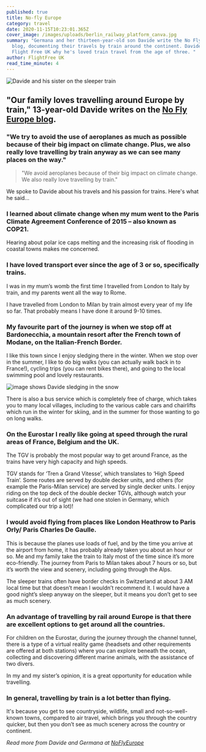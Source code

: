 ```yaml
---
published: true
title: No-fly Europe
category: travel
date: 2020-11-15T10:23:01.365Z
cover_image: /images/uploads/berlin_railway_platform_canva.jpg
summary: "Germana and her thirteen-year-old son Davide write the No Fly Europe
  blog, documenting their travels by train around the continent. Davide tells
  Flight Free UK why he's loved train travel from the age of three. "
author: FlightFree UK
read_time_minute: 4
---
```

![Davide and his sister on the sleeper train](/images/uploads/sleeper_train_davide.jpg "On the sleeper train")

## "Our family loves travelling around Europe by train," 13-year-old Davide writes on the [No Fly Europe blog](https://noflyeurope.home.blog/2019/04/25/a-familys-trip-by-train-from-london-to-milan/).

### "We try to avoid the use of aeroplanes as much as possible because of their big impact on climate change. Plus, we also really love travelling by train anyway as we can see many places on the way."

> "We avoid aeroplanes because of their big impact on climate change. We also really love travelling by train."

We spoke to Davide about his travels and his passion for trains. Here's what he said...

### I learned about climate change when my mum went to the Paris Climate Agreement Conference of 2015 – also known as COP21. 

Hearing about polar ice caps melting and the increasing risk of flooding in coastal towns makes me concerned.

### I have loved transport ever since the age of 3 or so, specifically trains.

I was in my mum’s womb the first time I travelled from London to Italy by train, and my parents went all the way to Rome.

I have travelled from London to Milan by train almost every year of my life so far. That probably means I have done it around 9-10 times.

### My favourite part of the journey is when we stop off at Bardonecchia, a mountain resort after the French town of Modane, on the Italian-French Border. 

I like this town since I enjoy sledging there in the winter. When we stop over in the summer, I like to do big walks (you can actually walk back in to France!), cycling trips (you can rent bikes there), and going to the local swimming pool and lovely restaurants. 

![image shows Davide sledging in the snow](/images/uploads/bardonecchia_sledging_davide.jpg "Sledging in Bardonecchia")

There is also a bus service which is completely free of charge, which takes you to many local villages, including to the various cable cars and chairlifts which run in the winter for skiing, and in the summer for those wanting to go on long walks.

### On the Eurostar I really like going at speed through the rural areas of France, Belgium and the UK.

The TGV is probably the most popular way to get around France, as the trains have very high capacity and high speeds. 

TGV stands for ‘Tren a Grand Vitesse’, which translates to ‘High Speed Train’. Some routes are served by double decker units, and others (for example the Paris-Milan service) are served by single decker units. I enjoy riding on the top deck of the double decker TGVs, although watch your suitcase if it’s out of sight (we had one stolen in Germany, which complicated our trip a lot)! 

### I would avoid flying from places like London Heathrow to Paris Orly/ Paris Charles De Gaulle.

This is because the planes use loads of fuel, and by the time you arrive at the airport from home, it has probably already taken you about an hour or so. Me and my family take the train to Italy most of the time since it’s more eco-friendly. The journey from Paris to Milan takes about 7 hours or so, but it’s worth the view and scenery, including going through the Alps.

The sleeper trains often have border checks in Switzerland at about 3 AM local time but that doesn’t mean I wouldn’t recommend it. I would have a good night’s sleep anyway on the sleeper, but it means you don’t get to see as much scenery. 

### An advantage of travelling by rail around Europe is that there are excellent options to get around all the countries.

For children on the Eurostar, during the journey through the channel tunnel, there is a type of a virtual reality game (headsets and other requirements are offered at both stations) where you can explore beneath the ocean, collecting and discovering different marine animals, with the assistance of two divers. 

In my and my sister’s opinion, it is a great opportunity for education while travelling.

### In general, travelling by train is a lot better than flying.

It's because you get to see countryside, wildlife, small and not-so-well-known towns, compared to air travel, which brings you through the country quicker, but then you don’t see as much scenery across the country or continent.

*Read more from Davide and Germana at [NoFlyEurope](https://noflyeurope.home.blog/)*